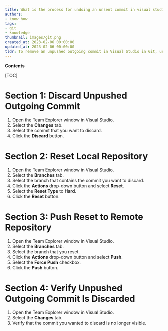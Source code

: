 ```yaml
---
title: What is the process for undoing an unsent commit in visual studio?
authors:
- know_how
tags:
- git
- knowledge
thumbnail: images/git.png
created_at: 2023-02-06 00:00:00
updated_at: 2023-02-06 00:00:00
tldr: To remove an unpushed outgoing commit in Visual Studio in Git, use the `Reset` command.
---
```


**Contents**

[TOC]

# Section 1: Discard Unpushed Outgoing Commit
1. Open the Team Explorer window in Visual Studio.
2. Select the **Changes** tab.
3. Select the commit that you want to discard.
4. Click the **Discard** button.

# Section 2: Reset Local Repository
1. Open the Team Explorer window in Visual Studio.
2. Select the **Branches** tab.
3. Select the branch that contains the commit you want to discard.
4. Click the **Actions** drop-down button and select **Reset**.
5. Select the **Reset Type** to **Hard**.
6. Click the **Reset** button.

# Section 3: Push Reset to Remote Repository
1. Open the Team Explorer window in Visual Studio.
2. Select the **Branches** tab.
3. Select the branch that you reset.
4. Click the **Actions** drop-down button and select **Push**.
5. Select the **Force Push** checkbox.
6. Click the **Push** button.

# Section 4: Verify Unpushed Outgoing Commit Is Discarded
1. Open the Team Explorer window in Visual Studio.
2. Select the **Changes** tab.
3. Verify that the commit you wanted to discard is no longer visible.
